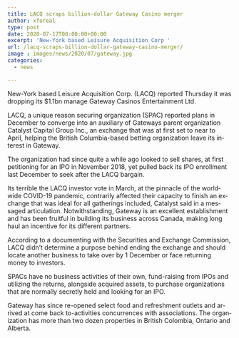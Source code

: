 ```yaml
---
title: LACQ scraps billion-dollar Gateway Casino merger
author: xforeal 
type: post
date: 2020-07-17T00:00:00+00:00
excerpt: 'New-York based Leisure Acquisition Corp '
url: /lacq-scraps-billion-dollar-gateway-casino-merger/
image : images/news/2020/07/gateway.jpg
categories:
  - news

---
```

<span lang="EN-ZA">New-York based Leisure Acquisition Corp. (LACQ) reported Thursday it was dropping its $1.1bn manage Gateway Casinos Entertainment Ltd. </span>

<span lang="EN-ZA">LACQ, a unique reason securing organization (SPAC) reported plans in December to converge into an auxiliary of Gateways parent organization Catalyst Capital Group Inc., an exchange that was at first set to near to April, helping the British Columbia-based betting organization leave its interest in Gateway. </span>

<span lang="EN-ZA">The organization had since quite a while ago looked to sell shares, at first petitioning for an IPO in November 2018, yet pulled back its IPO enrollment last December to seek after the LACQ bargain. </span>

<span lang="EN-ZA">Its terrible the LACQ investor vote in March, at the pinnacle of the worldwide COVID-19 pandemic, contrarily affected their capacity to finish an exchange that was ideal for all gatherings included, Catalyst said in a messaged articulation. Notwithstanding, Gateway is an excellent establishment and has been fruitful in building its business across Canada, making long haul an incentive for its different partners. </span>

<span lang="EN-ZA">According to a documenting with the Securities and Exchange Commission, LACQ didn&#8217;t determine a purpose behind ending the exchange and should locate another business to take over by 1 December or face returning money to investors. </span>

<span lang="EN-ZA">SPACs have no business activities of their own, fund-raising from IPOs and utilizing the returns, alongside acquired assets, to purchase organizations that are normally secretly held and looking for an IPO. </span>

<span lang="EN-ZA">Gateway has since re-opened select food and refreshment outlets and arrived at come back to-activities concurrences with associations. The organization has more than two dozen properties in British Colombia, Ontario and Alberta. </span>